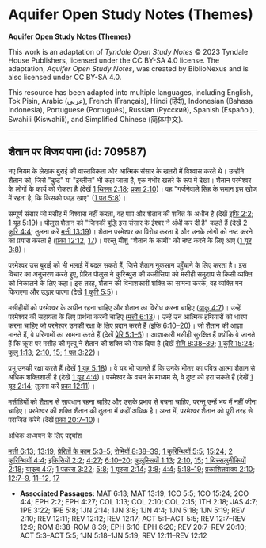 # Aquifer Open Study Notes (Themes)

**Aquifer Open Study Notes (Themes)**

This work is an adaptation of *Tyndale Open Study Notes* © 2023 Tyndale House Publishers, licensed under the CC BY\-SA 4\.0 license. The adaptation, *Aquifer Open Study Notes*, was created by BiblioNexus and is also licensed under CC BY\-SA 4\.0\.

This resource has been adapted into multiple languages, including English, Tok Pisin, Arabic (عربي), French (Français), Hindi (हिंदी), Indonesian (Bahasa Indonesia), Portuguese (Português), Russian (Русский), Spanish (Español), Swahili (Kiswahili), and Simplified Chinese (简体中文).



--------------------------------

## शैतान पर विजय पाना (id: 709587)

नए नियम के लेखक बुराई की वास्तविकता और आत्मिक संसार के खतरों में विश्वास करते थे। उन्होंने शैतान को, जिसे "दुष्ट" या "इब्लीस" भी कहा जाता है, एक गंभीर खतरे के रूप में देखा। शैतान परमेश्वर के लोगों के कार्य को रोकता है (देखें [1 थिस्स 2:18](https://ref.ly/1Thess2:18); [प्रका 2:10](https://ref.ly/Rev2:10))। वह "गर्जनेवाले सिंह के समान इस खोज में रहता है, कि किसको फाड़ खाए" ([1 पत 5:8](https://ref.ly/1Pet5:8))।

सम्पूर्ण संसार जो मसीह में विश्वास नहीं करता, वह पाप और शैतान की शक्ति के अधीन है (देखें [इफि 2:2](https://ref.ly/Eph2:2); [1 यूह 5:19](https://ref.ly/1John5:19))। पौलुस शैतान को "जिनकी बुद्धि इस संसार के ईश्वर ने अंधी कर दी है" कहते हैं (देखें [2 कुरि 4:4](https://ref.ly/2Cor4:4); तुलना करें [मत्ती 13:19](https://ref.ly/Matt13:19))। शैतान परमेश्वर का विरोध करता है और उनके लोगों को नष्ट करने का प्रयास करता है ([प्रका 12:12](https://ref.ly/Rev12:12), [17](https://ref.ly/Rev12:17))। परन्तु यीशु "शैतान के कामों" को नष्ट करने के लिए आए ([1 यूह 3:8](https://ref.ly/1John3:8))।

परमेश्वर उस बुराई को भी भलाई में बदल सकते हैं, जिसे शैतान नुकसान पहुँचाने के लिए करता है। इस विचार का अनुसरण करते हुए, प्रेरित पौलुस ने कुरिन्थुस की कलीसिया को मसीही समुदाय से किसी व्यक्ति को निकालने के लिए कहा। इस तरह, शैतान की विनाशकारी शक्ति का सामना करके, वह व्यक्ति मन फिराएगा और उद्धार पाएगा (देखें [1 कुरि 5:5](https://ref.ly/1Cor5:5))।

मसीहीयों को परमेश्वर के अधीन रहना चाहिए और शैतान का विरोध करना चाहिए ([याकू 4:7](https://ref.ly/Jas4:7))। उन्हें परमेश्वर की सहायता के लिए प्रार्थना करनी चाहिए ([मत्ती 6:13](https://ref.ly/Matt6:13))। उन्हें उन आत्मिक हथियारों को धारण करना चाहिए जो परमेश्वर उनकी रक्षा के लिए प्रदान करते हैं ([इफि 6:10–20](https://ref.ly/Eph6:10-Eph6:20))। जो शैतान की आज्ञा मानते हैं, वे परिणामों का सामना करते हैं (देखें [प्रेरि 5:1–5](https://ref.ly/Acts5:1-Acts5:5))। आज्ञाकारी मसीही सुरक्षित हैं क्योंकि वे जानते हैं कि क्रूस पर मसीह की मृत्यु ने शैतान की शक्ति को रोक दिया है (देखें [रोमि 8:38–39](https://ref.ly/Rom8:38-Rom8:39); [1 कुरि 15:24](https://ref.ly/1Cor15:24); [कुलु 1:13](https://ref.ly/Col1:13); [2:10](https://ref.ly/Col2:10), [15](https://ref.ly/Col2:15); [1 पत 3:22](https://ref.ly/1Pet3:22))।

प्रभु उनकी रक्षा करते हैं (देखें [1 यूह 5:18](https://ref.ly/1John5:18))। वे यह भी जानते हैं कि उनके भीतर का पवित्र आत्मा शैतान से अधिक शक्तिशाली है (देखें [1 यूह 4:4](https://ref.ly/1John4:4))। परमेश्वर के वचन के माध्यम से, वे दुष्ट को हरा सकते हैं (देखें [1 यूह 2:14](https://ref.ly/1John2:14); तुलना करें [प्रका 12:11](https://ref.ly/Rev12:11))।

मसीहियों को शैतान से सावधान रहना चाहिए और उसके प्रभाव से बचना चाहिए, परन्तु उन्हें भय में नहीं जीना चाहिए। परमेश्वर की शक्ति शैतान की तुलना में कहीं अधिक है। अन्त में, परमेश्वर शैतान को पूरी तरह से पराजित करेंगे (देखें [प्रका 20:7–10](https://ref.ly/Rev20:7-Rev20:10))।

अधिक अध्ययन के लिए पद्द्यांश

[मत्ती 6:13](https://ref.ly/Matt6:13); [13:19](https://ref.ly/Matt13:19); [प्रेरितों के काम 5:3–5](https://ref.ly/Acts5:3-Acts5:5); [रोमियों 8:38–39](https://ref.ly/Rom8:38-Rom8:39); [1 कुरिन्थियों 5:5](https://ref.ly/1Cor5:5); [15:24](https://ref.ly/1Cor15:24); [2 कुरिन्थियों 4:4](https://ref.ly/2Cor4:4); [इफिसियों 2:2](https://ref.ly/Eph2:2); [4:27](https://ref.ly/Eph4:27); [6:10–20](https://ref.ly/Eph6:10-Eph6:20); [कुलुस्सियों 1:13](https://ref.ly/Col1:13); [2:10](https://ref.ly/Col2:10), [15](https://ref.ly/Col2:15); [1 थिस्सलुनीकियों 2:18](https://ref.ly/1Thess2:18); [याकूब 4:7](https://ref.ly/Jas4:7); [1 पतरस 3:22](https://ref.ly/1Pet3:22); [5:8](https://ref.ly/1Pet5:8); [1 यूहन्ना 2:14](https://ref.ly/1John2:14); [3:8](https://ref.ly/1John3:8); [4:4](https://ref.ly/1John4:4); [5:18–19](https://ref.ly/1John5:18-1John5:19); [प्रकाशितवाक्य 2:10](https://ref.ly/Rev2:10); [12:7–9](https://ref.ly/Rev12:7-Rev12:9), [11–12](https://ref.ly/Rev12:11-Rev12:12), [17](https://ref.ly/Rev12:17)

* **Associated Passages:** MAT 6:13; MAT 13:19; 1CO 5:5; 1CO 15:24; 2CO 4:4; EPH 2:2; EPH 4:27; COL 1:13; COL 2:10; COL 2:15; 1TH 2:18; JAS 4:7; 1PE 3:22; 1PE 5:8; 1JN 2:14; 1JN 3:8; 1JN 4:4; 1JN 5:18; 1JN 5:19; REV 2:10; REV 12:11; REV 12:12; REV 12:17; ACT 5:1–ACT 5:5; REV 12:7–REV 12:9; ROM 8:38–ROM 8:39; EPH 6:10–EPH 6:20; REV 20:7–REV 20:10; ACT 5:3–ACT 5:5; 1JN 5:18–1JN 5:19; REV 12:11–REV 12:12

